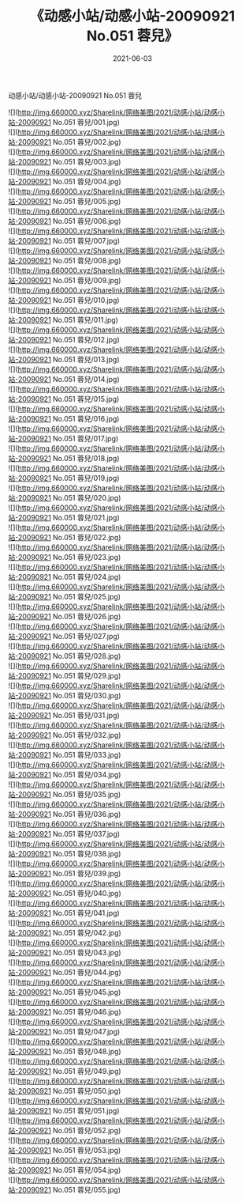 ﻿---
layout: post
title:  《动感小站/动感小站-20090921 No.051 蓉兒》
date:   2021-06-03
img: http://img.660000.xyz/Sharelink/网络美图/2021/动感小站/动感小站-20090921 No.051 蓉兒/000.jpg
categories: [美女, 清纯, 唯美]
---

动感小站/动感小站-20090921 No.051 蓉兒

 ![](http://img.660000.xyz/Sharelink/网络美图/2021/动感小站/动感小站-20090921 No.051 蓉兒/001.jpg) <br>![](http://img.660000.xyz/Sharelink/网络美图/2021/动感小站/动感小站-20090921 No.051 蓉兒/002.jpg) <br>![](http://img.660000.xyz/Sharelink/网络美图/2021/动感小站/动感小站-20090921 No.051 蓉兒/003.jpg) <br>![](http://img.660000.xyz/Sharelink/网络美图/2021/动感小站/动感小站-20090921 No.051 蓉兒/004.jpg) <br>![](http://img.660000.xyz/Sharelink/网络美图/2021/动感小站/动感小站-20090921 No.051 蓉兒/005.jpg) <br>![](http://img.660000.xyz/Sharelink/网络美图/2021/动感小站/动感小站-20090921 No.051 蓉兒/006.jpg) <br>![](http://img.660000.xyz/Sharelink/网络美图/2021/动感小站/动感小站-20090921 No.051 蓉兒/007.jpg) <br>![](http://img.660000.xyz/Sharelink/网络美图/2021/动感小站/动感小站-20090921 No.051 蓉兒/008.jpg) <br>![](http://img.660000.xyz/Sharelink/网络美图/2021/动感小站/动感小站-20090921 No.051 蓉兒/009.jpg) <br>![](http://img.660000.xyz/Sharelink/网络美图/2021/动感小站/动感小站-20090921 No.051 蓉兒/010.jpg) <br>![](http://img.660000.xyz/Sharelink/网络美图/2021/动感小站/动感小站-20090921 No.051 蓉兒/011.jpg) <br>![](http://img.660000.xyz/Sharelink/网络美图/2021/动感小站/动感小站-20090921 No.051 蓉兒/012.jpg) <br>![](http://img.660000.xyz/Sharelink/网络美图/2021/动感小站/动感小站-20090921 No.051 蓉兒/013.jpg) <br>![](http://img.660000.xyz/Sharelink/网络美图/2021/动感小站/动感小站-20090921 No.051 蓉兒/014.jpg) <br>![](http://img.660000.xyz/Sharelink/网络美图/2021/动感小站/动感小站-20090921 No.051 蓉兒/015.jpg) <br>![](http://img.660000.xyz/Sharelink/网络美图/2021/动感小站/动感小站-20090921 No.051 蓉兒/016.jpg) <br>![](http://img.660000.xyz/Sharelink/网络美图/2021/动感小站/动感小站-20090921 No.051 蓉兒/017.jpg) <br>![](http://img.660000.xyz/Sharelink/网络美图/2021/动感小站/动感小站-20090921 No.051 蓉兒/018.jpg) <br>![](http://img.660000.xyz/Sharelink/网络美图/2021/动感小站/动感小站-20090921 No.051 蓉兒/019.jpg) <br>![](http://img.660000.xyz/Sharelink/网络美图/2021/动感小站/动感小站-20090921 No.051 蓉兒/020.jpg) <br>![](http://img.660000.xyz/Sharelink/网络美图/2021/动感小站/动感小站-20090921 No.051 蓉兒/021.jpg) <br>![](http://img.660000.xyz/Sharelink/网络美图/2021/动感小站/动感小站-20090921 No.051 蓉兒/022.jpg) <br>![](http://img.660000.xyz/Sharelink/网络美图/2021/动感小站/动感小站-20090921 No.051 蓉兒/023.jpg) <br>![](http://img.660000.xyz/Sharelink/网络美图/2021/动感小站/动感小站-20090921 No.051 蓉兒/024.jpg) <br>![](http://img.660000.xyz/Sharelink/网络美图/2021/动感小站/动感小站-20090921 No.051 蓉兒/025.jpg) <br>![](http://img.660000.xyz/Sharelink/网络美图/2021/动感小站/动感小站-20090921 No.051 蓉兒/026.jpg) <br>![](http://img.660000.xyz/Sharelink/网络美图/2021/动感小站/动感小站-20090921 No.051 蓉兒/027.jpg) <br>![](http://img.660000.xyz/Sharelink/网络美图/2021/动感小站/动感小站-20090921 No.051 蓉兒/028.jpg) <br>![](http://img.660000.xyz/Sharelink/网络美图/2021/动感小站/动感小站-20090921 No.051 蓉兒/029.jpg) <br>![](http://img.660000.xyz/Sharelink/网络美图/2021/动感小站/动感小站-20090921 No.051 蓉兒/030.jpg) <br>![](http://img.660000.xyz/Sharelink/网络美图/2021/动感小站/动感小站-20090921 No.051 蓉兒/031.jpg) <br>![](http://img.660000.xyz/Sharelink/网络美图/2021/动感小站/动感小站-20090921 No.051 蓉兒/032.jpg) <br>![](http://img.660000.xyz/Sharelink/网络美图/2021/动感小站/动感小站-20090921 No.051 蓉兒/033.jpg) <br>![](http://img.660000.xyz/Sharelink/网络美图/2021/动感小站/动感小站-20090921 No.051 蓉兒/034.jpg) <br>![](http://img.660000.xyz/Sharelink/网络美图/2021/动感小站/动感小站-20090921 No.051 蓉兒/035.jpg) <br>![](http://img.660000.xyz/Sharelink/网络美图/2021/动感小站/动感小站-20090921 No.051 蓉兒/036.jpg) <br>![](http://img.660000.xyz/Sharelink/网络美图/2021/动感小站/动感小站-20090921 No.051 蓉兒/037.jpg) <br>![](http://img.660000.xyz/Sharelink/网络美图/2021/动感小站/动感小站-20090921 No.051 蓉兒/038.jpg) <br>![](http://img.660000.xyz/Sharelink/网络美图/2021/动感小站/动感小站-20090921 No.051 蓉兒/039.jpg) <br>![](http://img.660000.xyz/Sharelink/网络美图/2021/动感小站/动感小站-20090921 No.051 蓉兒/040.jpg) <br>![](http://img.660000.xyz/Sharelink/网络美图/2021/动感小站/动感小站-20090921 No.051 蓉兒/041.jpg) <br>![](http://img.660000.xyz/Sharelink/网络美图/2021/动感小站/动感小站-20090921 No.051 蓉兒/042.jpg) <br>![](http://img.660000.xyz/Sharelink/网络美图/2021/动感小站/动感小站-20090921 No.051 蓉兒/043.jpg) <br>![](http://img.660000.xyz/Sharelink/网络美图/2021/动感小站/动感小站-20090921 No.051 蓉兒/044.jpg) <br>![](http://img.660000.xyz/Sharelink/网络美图/2021/动感小站/动感小站-20090921 No.051 蓉兒/045.jpg) <br>![](http://img.660000.xyz/Sharelink/网络美图/2021/动感小站/动感小站-20090921 No.051 蓉兒/046.jpg) <br>![](http://img.660000.xyz/Sharelink/网络美图/2021/动感小站/动感小站-20090921 No.051 蓉兒/047.jpg) <br>![](http://img.660000.xyz/Sharelink/网络美图/2021/动感小站/动感小站-20090921 No.051 蓉兒/048.jpg) <br>![](http://img.660000.xyz/Sharelink/网络美图/2021/动感小站/动感小站-20090921 No.051 蓉兒/049.jpg) <br>![](http://img.660000.xyz/Sharelink/网络美图/2021/动感小站/动感小站-20090921 No.051 蓉兒/050.jpg) <br>![](http://img.660000.xyz/Sharelink/网络美图/2021/动感小站/动感小站-20090921 No.051 蓉兒/051.jpg) <br>![](http://img.660000.xyz/Sharelink/网络美图/2021/动感小站/动感小站-20090921 No.051 蓉兒/052.jpg) <br>![](http://img.660000.xyz/Sharelink/网络美图/2021/动感小站/动感小站-20090921 No.051 蓉兒/053.jpg) <br>![](http://img.660000.xyz/Sharelink/网络美图/2021/动感小站/动感小站-20090921 No.051 蓉兒/054.jpg) <br>![](http://img.660000.xyz/Sharelink/网络美图/2021/动感小站/动感小站-20090921 No.051 蓉兒/055.jpg) <br>